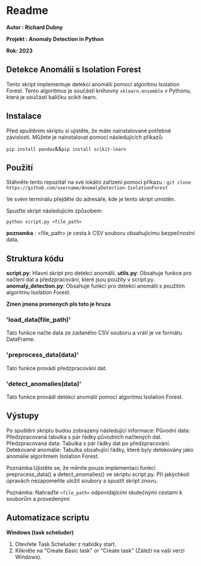 # Readme
**Autor : Richard Dubny**

**Projekt : Anomaly Detection in Python**

**Rok: 2023**

## Detekce Anomálií s Isolation Forest

Tento skript implementuje detekci anomálií pomocí algoritmu Isolation Forest.
Tento algoritmus je součástí knihovny `sklearn.ensemble` v Pythonu, která je součástí balíčku scikit-learn.

## Instalace

Před spuštěním skriptu si ujistěte, že máte nainstalované potřebné závislosti. 
Můžete je nainstalovat pomocí následujících příkazů:

`pip install pandas`&&`pip install scikit-learn`
 
## Použití
Stáhněte tento repozitář na své lokální zařízení pomocí příkazu :
`git clone https://github.com/username/AnomalyDetection-IsolationForest`

Ve svém terminálu přejděte do adresáře, kde je tento skript umístěn.

Spusťte skript následujícím způsobem:

`python script.py <file_path>`

**poznamka** : <file_path> je cesta k CSV souboru obsahujícímu bezpečnostní data.

## Struktura kódu
**script.py**: Hlavní skript pro detekci anomálií.
**utils.py**: Obsahuje funkce pro načtení dat a předzpracování, které jsou použity v script.py.
**anomaly_detection.py**: Obsahuje funkci pro detekci anomálií s použitím algoritmu Isolation Forest.

<strong>Zmen jmena promenych pls toto je hruza</strong>

### 'load_data(file_path)'
Tato funkce načte data ze zadaného CSV souboru a vrátí je ve formátu DataFrame.

### 'preprocess_data(data)'
Tato funkce provádí předzpracování dat. 

### 'detect_anomalies(data)'
Tato funkce provádí detekci anomálií pomocí algoritmu Isolation Forest. 

## Výstupy
Po spuštění skriptu budou zobrazeny následující informace:
Původní data: Předzpracovaná tabulka s pár řádky původních načtených dat.
Předzpracovaná data: Tabulka s pár řádky dat po předzpracování.
Detekované anomálie: Tabulka obsahující řádky, které byly detekovány jako anomálie algoritmem Isolation Forest.

Poznámka:Ujistěte se, že měníte pouze implementaci funkcí preprocess_data() a detect_anomalies() ve skriptu script.py. Při jakýchkoli úpravách nezapomeňte uložit soubory a spustit skript znovu.

Poznámka: Nahraďte `<file_path>` odpovídajícími skutečnými cestami k souborům a provedenými 

## Automatizace scriptu
**Windows (task scheluder)**
1.  Otevřete Task Scheluder z nabídky start.
2.  Klikněte na "Create Basic task" or "Create task" (Záleží na vaší verzi Windows).
